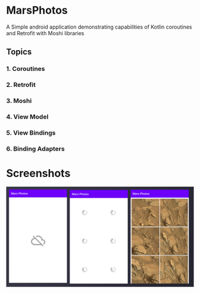 # MarsPhotos

A Simple android application demonstrating capabilities of Kotlin coroutines and Retrofit with Moshi libraries

## Topics

### 1. Coroutines
### 2. Retrofit
### 3. Moshi
### 4. View Model
### 5. View Bindings
### 6. Binding Adapters

# Screenshots

![Screenshot](screens/screen1.jpg)
